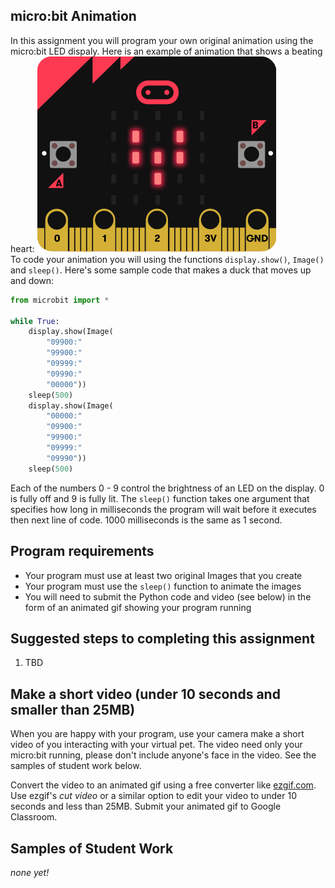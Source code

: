 micro:bit Animation
--------------------
In this assignment you will program your own original animation using the micro:bit LED dispaly. Here is an example of animation that shows a beating heart:
![](MicroBitBeatingHeart.gif)   
To code your animation you will using the functions `display.show()`, `Image()` and `sleep()`. Here's some sample code that makes a duck that moves up and down:
```python
from microbit import *

while True:
    display.show(Image(
        "09900:"
        "99900:"
        "09999:"
        "09990:"
        "00000"))
    sleep(500)
    display.show(Image(
        "00000:"
        "09900:"
        "99900:"
        "09999:"
        "09990"))
    sleep(500)
```
Each of the numbers 0 - 9 control the brightness of an LED on the display. 0 is fully off and 9 is fully lit. The `sleep()` function takes one argument that specifies how long in milliseconds the program will wait before it executes then next line of code. 1000 milliseconds is the same as 1 second.

Program requirements
-----------------
* Your program must use at least two original Images that you create
* Your program must use the `sleep()` function to animate the images
* You will need to submit the Python code and video (see below) in the form of an animated gif showing your program running

Suggested steps to completing this assignment
----------
1. TBD

Make a short video (under 10 seconds and smaller than 25MB)
-----------------------------------------------------------
When you are happy with your program, use your camera make a short video of you interacting with your virtual pet. The video need only your micro:bit running, please don't include anyone's face in the video. See the samples of student work below.   

Convert the video to an animated gif using a free converter like [ezgif.com](https://ezgif.com/). Use ezgif's *cut video* or a similar option to edit your video to under 10 seconds and less than 25MB. Submit your animated gif to Google Classroom. 

Samples of Student Work
----------
*none yet!*
